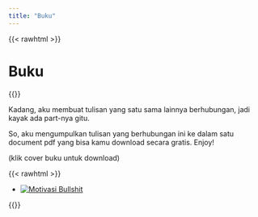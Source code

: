 ```yaml
---
title: "Buku"
---
```


{{< rawhtml >}}
<h1 class="heading-2">Buku</h1>
{{</ rawhtml >}}

Kadang, aku membuat tulisan yang 
satu sama lainnya berhubungan, 
jadi kayak ada part-nya gitu.

So, aku mengumpulkan tulisan yang 
berhubungan ini ke dalam satu 
document pdf yang bisa kamu 
download secara gratis. Enjoy!

(klik cover buku untuk download)

{{< rawhtml >}}
<ul class="book-list">
  <li class="book-item">
    <a href="../pdf/motivasibullshit.pdf" download><img src="../src/img/motivasibullshit.png" alt="Motivasi Bullshit"></a>
  </li>
</ul>
{{</ rawhtml >}}